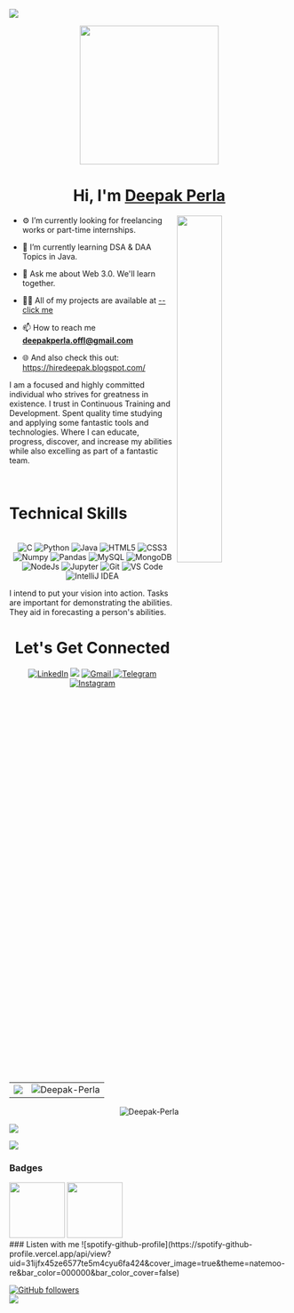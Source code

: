 ![](https://capsule-render.vercel.app/api?type=waving&height=100&color=gradient)
<div id="header" align="center">
  <img src="https://i.pinimg.com/originals/e4/26/70/e426702edf874b181aced1e2fa5c6cde.gif" width="250"/>

</div>
<h1 align="center" >Hi, I'm <a href="https://hiredeepak.blogspot.com/" target="_blank"> Deepak Perla </a>
<!--   <img src="https://monophy.com/media/Eukkf4bJsMYMk6EIJN/monophy.gif" width="20px"> -->
</h1>
<img width="40%" align="right"   src="https://github.githubassets.com/images/modules/site/social-cards/github-social.png">

-  ⚙ I’m currently looking for freelancing works or part-time internships.

- 🌱 I’m currently learning DSA & DAA Topics in Java.

- 🤔 Ask me about Web 3.0. We'll learn together.

- 👨‍💻 All of my projects are available at [--click me](https://github.com/Deepak-Perla)

- 📫 How to reach me **deepakperla.offl@gmail.com**

- 🌐 And also check this out: https://hiredeepak.blogspot.com/

I am a focused and highly committed individual who strives for greatness in existence. I trust in Continuous Training and Development. Spent quality time studying and applying some fantastic tools and technologies. Where I can educate, progress, discover, and increase my abilities while also excelling as part of a fantastic team.

<br>
<h1>Technical Skills </h1>
   
<p align="center"> 
   <br>
<img alt="C" src="https://img.shields.io/badge/c-%2300599C.svg?&style=for-the-badge&logo=c&logoColor=white" />
 <img alt="Python" src="https://img.shields.io/badge/python-%2314354C.svg?style=for-the-badge&logo=python&logoColor=white"/>
 <img alt="Java" src="https://img.shields.io/badge/java-%23ED8B00.svg?&style=for-the-badge&logo=java&logoColor=white" />
<img alt="HTML5" src="https://img.shields.io/badge/html5-%23E34F26.svg?&style=for-the-badge&logo=html5&logoColor=white" />
 <img alt="CSS3" src="https://img.shields.io/badge/css3-%231572B6.svg?&style=for-the-badge&logo=css3&logoColor=white" />
<!--  <img alt="scikit learn" src="https://img.shields.io/badge/scikit_learn-F7931E?style=for-the-badge&logo=scikit-learn&logoColor=white" />   -->
<!--  <img alt="Keras" src="https://img.shields.io/badge/Keras-D00000?style=for-the-badge&logo=Keras&logoColor=white" /> -->
 <img alt="Numpy" src="https://img.shields.io/badge/Numpy-777BB4?style=for-the-badge&logo=numpy&logoColor=white" />
 <img alt="Pandas" src="https://img.shields.io/badge/Pandas-2C2D72?style=for-the-badge&logo=pandas&logoColor=white" />
 <img alt="MySQL" src="https://img.shields.io/badge/MySQL-00000F?style=for-the-badge&logo=mysql&logoColor=white" />
 <img alt="MongoDB" src="https://img.shields.io/badge/MongoDB-white?style=for-the-badge&logo=mongodb&logoColor=4EA94B" />
 <img alt="NodeJs" src="https://img.shields.io/badge/Node.js-339933?style=for-the-badge&logo=nodedotjs&logoColor=white" />
<!--  <img alt="OpenCV" src="https://img.shields.io/badge/OpenCV-27338e?style=for-the-badge&logo=OpenCV&logoColor=white" /> -->
 <img alt="Jupyter" src="https://img.shields.io/badge/Jupyter-F37626.svg?&style=for-the-badge&logo=Jupyter&logoColor=white" />
<!--  <img alt="firebase" src="https://img.shields.io/badge/firebase-ffca28?style=for-the-badge&logo=firebase&logoColor=black" /> -->
 <img alt="Git" src="https://img.shields.io/badge/Git-F05032?style=for-the-badge&logo=git&logoColor=white" />
 <img alt="VS Code" src="https://img.shields.io/badge/Visual_Studio_Code-0078D4?style=for-the-badge&logo=visual%20studio%20code&logoColor=white" />
 <img alt="IntelliJ IDEA" src="https://img.shields.io/badge/IntelliJIDEA-000000.svg?style=for-the-badge&logo=intellij-idea&logoColor=white" />
</p>


   I intend to put your vision into action. Tasks are important for demonstrating the abilities. They aid in forecasting a person's abilities.
  
 <h1 align="center">Let's Get Connected</h1>

<div align="center">

<a  href="https://www.linkedin.com/in/deepak-perla/" target="_blank"><img alt="LinkedIn" src="https://img.shields.io/badge/linkedin%20-%230077B5.svg?&style=for-the-badge&logo=linkedin&logoColor=white" /></a>
<a href="https://twitter.com/thedheepakk" target="_blank"><img src="https://img.shields.io/badge/twitter-%2300acee.svg?&style=for-the-badge&logo=twitter&logoColor=white&alt=twitter" /></a>
<a href="mailto: deepakperla.offl"><img  alt="Gmail" src="https://img.shields.io/badge/Gmail-D14836?style=for-the-badge&logo=gmail&logoColor=white" />
<a  href="https://t.me/theheheguy"><img alt=" Telegram" src="https://img.shields.io/badge/Telegram-2CA5E0?style=for-the-badge&logo=telegram&logoColor=white"></a>
<a  href="https://www.instagram.com/de__perla/"><img alt="Instagram" src="https://img.shields.io/badge/Instagram-E4405F?style=for-the-badge&logo=instagram&logoColor=white">
   </a>

</div>
  
    
<table>
  <tr>
   
<td><img src="https://github-readme-stats.vercel.app/api?username=Deepak-Perla&include_all_commits=true&count_private=true&show_icons=true&line_height=20&title_color=ffffff&icon_color=ffffff&text_color=D3D3D3&bg_color=0,000000,130F40" />
    <td><img src="https://github-readme-stats.vercel.app/api/top-langs?username=Deepak-Perla&show_icons=true&locale=en&layout=compact&title_color=ffffff&icon_color=ffffff&text_color=D3D3D3&bg_color=0,000000,130F40" alt="Deepak-Perla" /></td>
     
     
  </tr>
</table>
<div align="center">
<p><img align="center" src="https://github-readme-streak-stats.herokuapp.com/?user=Deepak-Perla&theme=blueberry_duo&hide_border=true&date_format=%5BY.%5Dn.j" alt="Deepak-Perla" /></p>
  </div>

 ![](https://activity-graph.herokuapp.com/graph?username=Deepak-Perla&date_format=M%20j%5B%2C%20Y%5D&theme=xcode)
   
<img src="https://github-contribution-graph.ez4o.com/?username=Deepak-Perla&last_n_days=150&img_url=https://64.media.tumblr.com/47a108fe9ec36e8c2d7e65727dc1a886/tumblr_o0sinpZfX71v1wfzlo1_500.gifv">   
  
  ### Badges
  <div>
  <img src="https://www.holopin.io/_next/image?url=https%3A%2F%2Fassets.holopin.io%2FeyJidWNrZXQiOiJob2xvcGluLWFzc2V0cyIsImtleSI6ImFzc2V0cy9jbDd0ZDhncDUwMTMyMDlrMHd1OHFlNHg5IiwiZWRpdHMiOnsicm90YXRlIjpudWxsfX0%3D&w=1920&q=15" width="100">
  
  <img src="https://res.cloudinary.com/practicaldev/image/fetch/s--1l8Lf2vD--/c_limit,f_auto,fl_progressive,q_80,w_180/https://dev-to-uploads.s3.amazonaws.com/uploads/badge/badge_image/131/hacktoberfest-2021-badge.png" width="100">
  </div>
  ### Listen with me
![spotify-github-profile](https://spotify-github-profile.vercel.app/api/view?uid=31ijfx45ze6577te5m4cyu6fa424&cover_image=true&theme=natemoo-re&bar_color=000000&bar_color_cover=false)
  
  
[![GitHub followers](https://img.shields.io/github/followers/Deepak-Perla.svg?style=social&label=Follow)](https://github.com/Deepak-Perla?tab=followers)
  <br>
![](https://komarev.com/ghpvc/?username=deepak-perla&color=blueviolet&label=👀👀👀)

  
